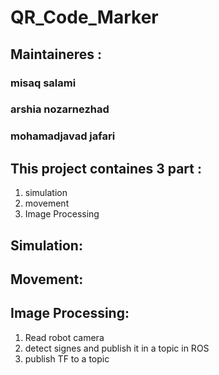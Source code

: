 # QR_Code_Marker

## Maintaineres :
### misaq salami
### arshia nozarnezhad
### mohamadjavad jafari

 ## This project containes 3 part : 
 1. simulation
 2. movement
 3. Image Processing

## Simulation:
## Movement:
## Image Processing:
1. Read robot camera
2. detect signes and publish it in a topic in ROS
3. publish TF to a topic





